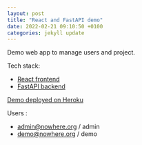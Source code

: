 ```yaml
---
layout: post
title: "React and FastAPI demo"
date: 2022-02-21 09:10:50 +0100
categories: jekyll update
---
```


Demo web app to manage users and project.

Tech stack:

- [React frontend](https://github.com/gfoo/react-demo)
- [FastAPI backend](https://github.com/gfoo/fastapi-demo)

[Demo deployed on Heroku](https://react-demo-gfoo.herokuapp.com/)

Users :

- admin@nowhere.org / admin
- demo@nowhere.org / demo

[jekyll-docs]: https://jekyllrb.com/docs/home
[jekyll-gh]: https://github.com/jekyll/jekyll
[jekyll-talk]: https://talk.jekyllrb.com/
